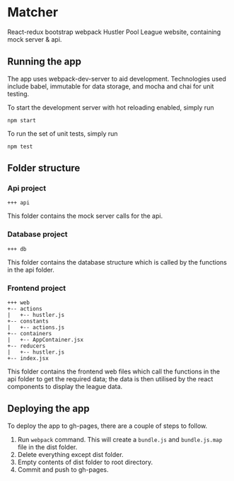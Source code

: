 # Matcher

React-redux bootstrap webpack Hustler Pool League website, containing mock server & api.

## Running the app

The app uses webpack-dev-server to aid development. Technologies used include babel, immutable for data storage, and mocha and chai for unit testing.

To start the development server with hot reloading enabled, simply run

```
npm start
```

To run the set of unit tests, simply run

```
npm test
```

## Folder structure

### Api project
    
	+++ api

This folder contains the mock server calls for the api.

### Database project

	+++ db

This folder contains the database structure which is called by the functions in the api folder.

### Frontend project

    +++ web
    +-- actions
    |   +-- hustler.js
    +-- constants
    |   +-- actions.js
    +-- containers
    |   +-- AppContainer.jsx
    +-- reducers
    |   +-- hustler.js
    +-- index.jsx

This folder contains the frontend web files which call the functions in the api folder to get the required data; the data is then utilised by the react components to display the league data.

## Deploying the app

To deploy the app to gh-pages, there are a couple of steps to follow.

1. Run `webpack` command. This will create a `bundle.js` and `bundle.js.map` file in the dist folder.
2. Delete everything except dist folder.
3. Empty contents of dist folder to root directory.
4. Commit and push to gh-pages.
